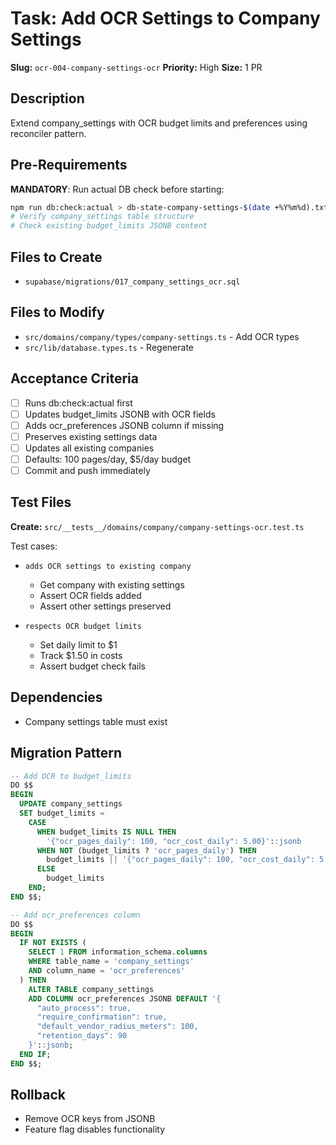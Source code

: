 # Task: Add OCR Settings to Company Settings

**Slug:** `ocr-004-company-settings-ocr`
**Priority:** High
**Size:** 1 PR

## Description
Extend company_settings with OCR budget limits and preferences using reconciler pattern.

## Pre-Requirements
**MANDATORY**: Run actual DB check before starting:
```bash
npm run db:check:actual > db-state-company-settings-$(date +%Y%m%d).txt
# Verify company_settings table structure
# Check existing budget_limits JSONB content
```

## Files to Create
- `supabase/migrations/017_company_settings_ocr.sql`

## Files to Modify
- `src/domains/company/types/company-settings.ts` - Add OCR types
- `src/lib/database.types.ts` - Regenerate

## Acceptance Criteria
- [ ] Runs db:check:actual first
- [ ] Updates budget_limits JSONB with OCR fields
- [ ] Adds ocr_preferences JSONB column if missing
- [ ] Preserves existing settings data
- [ ] Updates all existing companies
- [ ] Defaults: 100 pages/day, $5/day budget
- [ ] Commit and push immediately

## Test Files
**Create:** `src/__tests__/domains/company/company-settings-ocr.test.ts`

Test cases:
- `adds OCR settings to existing company`
  - Get company with existing settings
  - Assert OCR fields added
  - Assert other settings preserved
  
- `respects OCR budget limits`
  - Set daily limit to $1
  - Track $1.50 in costs
  - Assert budget check fails

## Dependencies
- Company settings table must exist

## Migration Pattern
```sql
-- Add OCR to budget_limits
DO $$
BEGIN
  UPDATE company_settings 
  SET budget_limits = 
    CASE 
      WHEN budget_limits IS NULL THEN 
        '{"ocr_pages_daily": 100, "ocr_cost_daily": 5.00}'::jsonb
      WHEN NOT (budget_limits ? 'ocr_pages_daily') THEN
        budget_limits || '{"ocr_pages_daily": 100, "ocr_cost_daily": 5.00}'::jsonb
      ELSE 
        budget_limits
    END;
END $$;

-- Add ocr_preferences column
DO $$
BEGIN
  IF NOT EXISTS (
    SELECT 1 FROM information_schema.columns 
    WHERE table_name = 'company_settings' 
    AND column_name = 'ocr_preferences'
  ) THEN
    ALTER TABLE company_settings 
    ADD COLUMN ocr_preferences JSONB DEFAULT '{
      "auto_process": true,
      "require_confirmation": true,
      "default_vendor_radius_meters": 100,
      "retention_days": 90
    }'::jsonb;
  END IF;
END $$;
```

## Rollback
- Remove OCR keys from JSONB
- Feature flag disables functionality